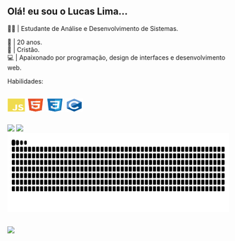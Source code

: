 ## Olá! eu sou o Lucas Lima...

<div>
👨‍💻 | Estudante de Análise e Desenvolvimento de Sistemas.  
  
📌 | 20 anos.    
🙏 | Cristão.    
💻 | Apaixonado por programação, design de interfaces e desenvolvimento web. 
</div>

Habilidades:
<div style="display: inline_block"><br>
  <img align="center" alt="Lucas-Js" height="30" width="40" src="https://raw.githubusercontent.com/devicons/devicon/master/icons/javascript/javascript-plain.svg">
  <img align="center" alt="Lucas-HTML" height="30" width="40" src="https://raw.githubusercontent.com/devicons/devicon/master/icons/html5/html5-original.svg">
  <img align="center" alt="Lucas-CSS" height="30" width="40" src="https://raw.githubusercontent.com/devicons/devicon/master/icons/css3/css3-original.svg">
  <img align="center" alt="Lucas-C" height="30" width="40" src="https://raw.githubusercontent.com/devicons/devicon/master/icons/c/c-original.svg">
</div>
  
  ##

<div>
  <img height="180em" src=https://github-readme-stats.vercel.app/api?username=lucaslima04&show_icons=true&theme=great-gatsby&rank_icon=github&hide_title=true>
  
  <img height="180em" src="https://github-readme-stats.vercel.app/api/top-langs/?username=lucaslima04&layout=donut&theme=great-gatsby&hide_title=true">

  <img height="180em" src="https://github.com/lucaslima04/lucaslima04/blob/main/github-user-contribution.svg">
</div>

##

  <div>
    <a href="https://www.linkedin.com/in/
lucas-lima-4b8134291" target="_blank"><img src="https://img.shields.io/badge/-LinkedIn-%230077B5?style=for-the-badge&logo=linkedin&logoColor=white" target="_blank"></a> 
  </div>
